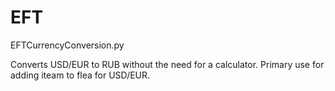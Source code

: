 # EFT
EFTCurrencyConversion.py

Converts USD/EUR to RUB without the need for a calculator. Primary use for adding iteam to flea for USD/EUR.

